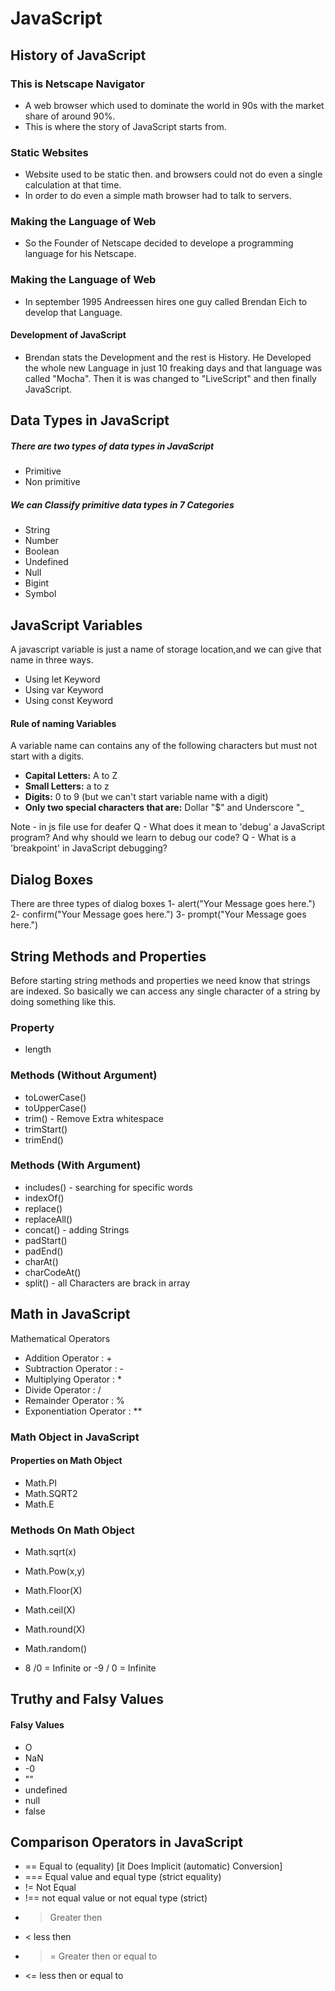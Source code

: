 # JavaScript

## History of JavaScript

### This is Netscape Navigator
 - A web browser which used to dominate the world in 90s with the market share of around 90%.
 - This is where the story of JavaScript starts from.

### Static Websites 
 - Website used to be static then. and browsers could not do even a single calculation at that time.
- In order to do even a simple math browser had to talk to servers.

### Making the Language of Web
- So the Founder of Netscape decided to develope a programming language for his Netscape.

### Making the Language of Web
- In september 1995 Andreessen hires one guy called Brendan Eich to develop that Language.
#### <b>Development of JavaScript </b>
-  Brendan stats the Development and the rest is History. He Developed the whole new Language in just 10 freaking days and that language was called "Mocha". Then it is was changed to "LiveScript" and then finally JavaScript.


## Data Types in JavaScript

##### There are two types of data types in JavaScript
- Primitive 
- Non primitive

##### We can Classify primitive data types in 7 Categories

- String
- Number
- Boolean
- Undefined
- Null
- Bigint
- Symbol

## JavaScript Variables

A javascript variable is just a name of storage location,and we can give that name in three ways.
- Using let Keyword
- Using var Keyword
- Using const Keyword

#### Rule of naming Variables

A variable name can contains any of the following characters but must not start with a digits.

- <b>Capital Letters:</b> A to Z
- <b>Small Letters:</b> a to z
- <b>Digits:</b> 0 to 9 (but we can't start variable name with a digit)
- <b>Only two special characters that are:</b> Dollar "$" and Underscore "_

Note - in js file use for deafer <script src="script.js" defer></script>
Q - What does it mean to 'debug' a JavaScript program? And why should we learn to debug our code?
Q - What is a 'breakpoint' in JavaScript debugging?

## Dialog Boxes
There are three types of dialog boxes
1- alert("Your Message goes here.")
2- confirm("Your Message goes here.")
3- prompt("Your Message goes here.")

## String Methods and Properties
Before starting string methods and properties we need know that strings are indexed. So basically we can access any single character of a string by doing something like this.
### Property
* length
### Methods (Without Argument)
* toLowerCase()
* toUpperCase()
* trim() - Remove Extra whitespace
* trimStart()
* trimEnd()

### Methods (With Argument)
* includes() -  searching for specific words
* indexOf()
* replace()
* replaceAll()
* concat() - adding Strings
* padStart()
* padEnd()
* charAt()
* charCodeAt()
* split() - all Characters are brack in array

## Math in JavaScript
 Mathematical Operators

* Addition Operator : +
* Subtraction Operator : -
* Multiplying Operator : *
* Divide Operator : /
* Remainder Operator : %
* Exponentiation Operator : **

### Math Object in JavaScript

#### Properties on Math Object

* Math.PI
* Math.SQRT2
* Math.E

### Methods On Math Object

* Math.sqrt(x)
* Math.Pow(x,y)
* Math.Floor(X)
* Math.ceil(X)
* Math.round(X)
* Math.random()

* 8 /0 = Infinite or -9 / 0  = Infinite

## Truthy and Falsy Values

#### Falsy Values
* O
* NaN
* -0
* ""
* undefined
* null
* false

## Comparison Operators in JavaScript

* == Equal to (equality) [it Does Implicit (automatic) Conversion]
* === Equal value and equal type (strict equality)
* != Not Equal
* !== not equal value or not equal type (strict)
* > Greater then
* < less then
* >= Greater then or equal to
* <= less then or equal to